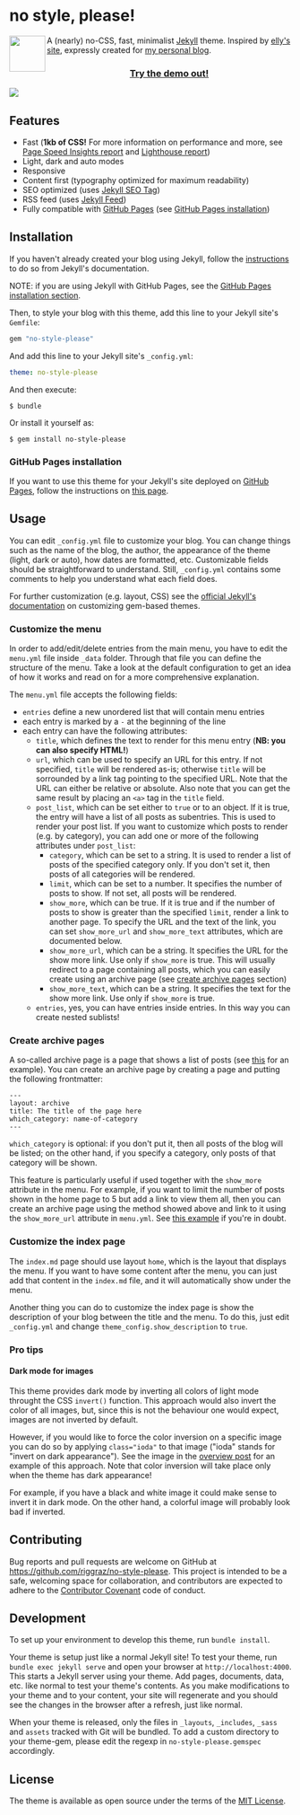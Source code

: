 # no style, please!

<img src="https://raw.githubusercontent.com/riggraz/no-style-please/master/logo.png" width="64" align="left" />A (nearly) no-CSS, fast, minimalist [Jekyll](https://jekyllrb.com/) theme.
Inspired by [elly's site](http://tilde.town/~elly/), expressly created for [my personal blog](https://riggraz.dev/).

<h3 align="center"><a href="https://riggraz.dev/no-style-please/">Try the demo out!</a></h3>

<img src="https://raw.githubusercontent.com/riggraz/no-style-please/master/_screenshots/featured-image.png" />

## Features

* Fast (**1kb of CSS!** For more information on performance and more, see [Page Speed Insights report](https://raw.githubusercontent.com/riggraz/no-style-please/master/_screenshots/page-speed-insights-report.png) and [Lighthouse report](https://raw.githubusercontent.com/riggraz/no-style-please/master/_screenshots/lighthouse-report.png))
* Light, dark and auto modes
* Responsive
* Content first (typography optimized for maximum readability)
* SEO optimized (uses [Jekyll SEO Tag](https://github.com/jekyll/jekyll-seo-tag))
* RSS feed (uses [Jekyll Feed](https://github.com/jekyll/jekyll-feed))
* Fully compatible with [GitHub Pages](https://pages.github.com/) (see [GitHub Pages installation](#github-pages-installation))

## Installation

If you haven't already created your blog using Jekyll, follow the [instructions](https://jekyllrb.com/docs/) to do so from Jekyll's documentation.

NOTE: if you are using Jekyll with GitHub Pages, see the [GitHub Pages installation section](#github-pages-installation).

Then, to style your blog with this theme, add this line to your Jekyll site's `Gemfile`:

```ruby
gem "no-style-please"
```

And add this line to your Jekyll site's `_config.yml`:

```yaml
theme: no-style-please
```

And then execute:

    $ bundle

Or install it yourself as:

    $ gem install no-style-please

### GitHub Pages installation

If you want to use this theme for your Jekyll's site deployed on [GitHub Pages](https://pages.github.com/), follow the instructions on [this page](https://docs.github.com/en/github/working-with-github-pages/adding-a-theme-to-your-github-pages-site-using-jekyll#adding-a-theme).

## Usage

You can edit `_config.yml` file to customize your blog. You can change things such as the name of the blog, the author, the appearance of the theme (light, dark or auto), how dates are formatted, etc. Customizable fields should be straightforward to understand. Still, `_config.yml` contains some comments to help you understand what each field does.

For further customization (e.g. layout, CSS) see the [official Jekyll's documentation](https://jekyllrb.com/docs/themes/#overriding-theme-defaults) on customizing gem-based themes.

### Customize the menu

In order to add/edit/delete entries from the main menu, you have to edit the `menu.yml` file inside `_data` folder. Through that file you can define the structure of the menu. Take a look at the default configuration to get an idea of how it works and read on for a more comprehensive explanation.

The `menu.yml` file accepts the following fields:

- `entries` define a new unordered list that will contain menu entries
- each entry is marked by a `-` at the beginning of the line
- each entry can have the following attributes:
    - `title`, which defines the text to render for this menu entry (**NB: you can also specify HTML!**)
    - `url`, which can be used to specify an URL for this entry. If not specified, `title` will be rendered as-is; otherwise `title` will be sorrounded by a link tag pointing to the specified URL. Note that the URL can either be relative or absolute. Also note that you can get the same result by placing an ```<a>``` tag in the `title` field.
    - `post_list`, which can be set either to `true` or to an object. If it is true, the entry will have a list of all posts as subentries. This is used to render your post list. If you want to customize which posts to render (e.g. by category), you can add one or more of the following attributes under `post_list`:
        - `category`, which can be set to a string. It is used to render a list of posts of the specified category only. If you don't set it, then posts of all categories will be rendered.
        - `limit`, which can be set to a number. It specifies the number of posts to show. If not set, all posts will be rendered.
        - `show_more`, which can be true. If it is true and if the number of posts to show is greater than the specified `limit`, render a link to another page. To specify the URL and the text of the link, you can set `show_more_url` and `show_more_text` attributes, which are documented below.
        - `show_more_url`, which can be a string. It specifies the URL for the show more link. Use only if `show_more` is true. This will usually redirect to a page containing all posts, which you can easily create using an archive page (see [create archive pages](#create-archive-pages) section)
        - `show_more_text`, which can be a string. It specifies the text for the show more link. Use only if `show_more` is true.
    - `entries`, yes, you can have entries inside entries. In this way you can create nested sublists!

### Create archive pages

A so-called archive page is a page that shows a list of posts (see [this](https://riggraz.dev/no-style-please/all-posts) for an example). You can create an archive page by creating a page and putting the following frontmatter:

```
---
layout: archive
title: The title of the page here
which_category: name-of-category
---
```

`which_category` is optional: if you don't put it, then all posts of the blog will be listed; on the other hand, if you specify a category, only posts of that category will be shown.

This feature is particularly useful if used together with the `show_more` attribute in the menu. For example, if you want to limit the number of posts shown in the home page to 5 but add a link to view them all, then you can create an archive page using the method showed above and link to it using the `show_more_url` attribute in `menu.yml`. See [this example](https://github.com/riggraz/no-style-please/blob/master/_data/menu.yml) if you're in doubt.

### Customize the index page

The `index.md` page should use layout `home`, which is the layout that displays the menu. If you want to have some content after the menu, you can just add that content in the `index.md` file, and it will automatically show under the menu.

Another thing you can do to customize the index page is show the description of your blog between the title and the menu. To do this, just edit `_config.yml` and change `theme_config.show_description` to `true`.

### Pro tips

#### Dark mode for images

This theme provides dark mode by inverting all colors of light mode throught the CSS `invert()` function. This approach would also invert the color of all images, but, since this is not the behaviour one would expect, images are not inverted by default.

However, if you would like to force the color inversion on a specific image you can do so by applying `class="ioda"` to that image ("ioda" stands for "invert on dark appearance"). See the image in the [overview post](https://github.com/riggraz/no-style-please/blob/master/_posts/2020-07-07-overview-post.md) for an example of this approach. Note that color inversion will take place only when the theme has dark appearance!

For example, if you have a black and white image it could make sense to invert it in dark mode. On the other hand, a colorful image will probably look bad if inverted.

## Contributing

Bug reports and pull requests are welcome on GitHub at https://github.com/riggraz/no-style-please. This project is intended to be a safe, welcoming space for collaboration, and contributors are expected to adhere to the [Contributor Covenant](http://contributor-covenant.org) code of conduct.

## Development

To set up your environment to develop this theme, run `bundle install`.

Your theme is setup just like a normal Jekyll site! To test your theme, run `bundle exec jekyll serve` and open your browser at `http://localhost:4000`. This starts a Jekyll server using your theme. Add pages, documents, data, etc. like normal to test your theme's contents. As you make modifications to your theme and to your content, your site will regenerate and you should see the changes in the browser after a refresh, just like normal.

When your theme is released, only the files in `_layouts`, `_includes`, `_sass` and `assets` tracked with Git will be bundled.
To add a custom directory to your theme-gem, please edit the regexp in `no-style-please.gemspec` accordingly.

## License

The theme is available as open source under the terms of the [MIT License](https://opensource.org/licenses/MIT).

